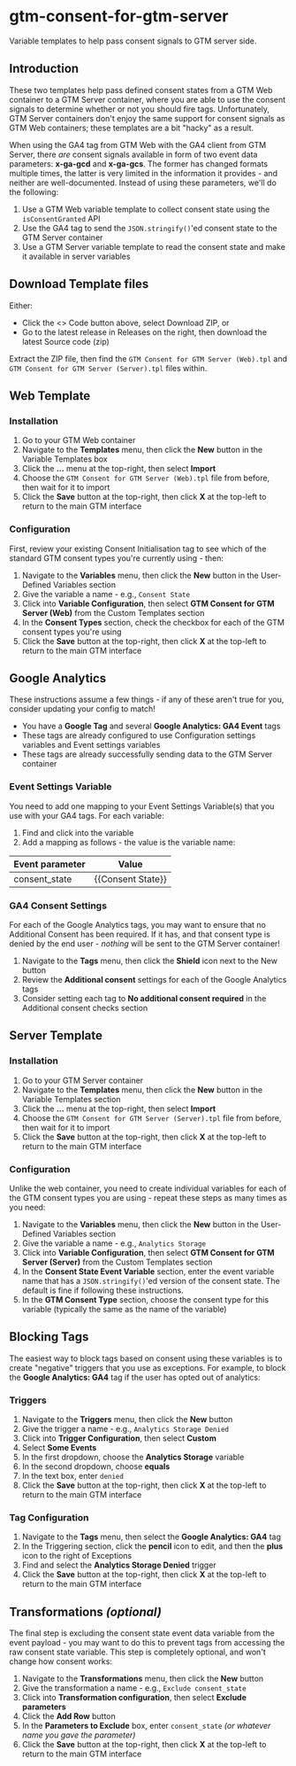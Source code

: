# gtm-consent-for-gtm-server
Variable templates to help pass consent signals to GTM server side.

## Introduction
These two templates help pass defined consent states from a GTM Web container to a GTM Server container, where you are able to use the consent signals to determine whether or not you should fire tags. Unfortunately, GTM Server containers don't enjoy the same support for consent signals as GTM Web containers; these templates are a bit "hacky" as a result.

When using the GA4 tag from GTM Web with the GA4 client from GTM Server, there *are* consent signals available in form of two event data parameters: **x-ga-gcd** and **x-ga-gcs**. The former has changed formats multiple times, the latter is very limited in the information it provides - and neither are well-documented. Instead of using these parameters, we'll do the following:

1. Use a GTM Web variable template to collect consent state using the `isConsentGranted` API
2. Use the GA4 tag to send the `JSON.stringify()`'ed consent state to the GTM Server container
3. Use a GTM Server variable template to read the consent state and make it available in server variables

## Download Template files
Either:

- Click the <> Code button above, select Download ZIP, or
- Go to the latest release in Releases on the right, then download the latest Source code (zip)

Extract the ZIP file, then find the `GTM Consent for GTM Server (Web).tpl` and `GTM Consent for GTM Server (Server).tpl` files within.

## Web Template
### Installation
1. Go to your GTM Web container
2. Navigate to the **Templates** menu, then click the **New** button in the Variable Templates box
3. Click the **...** menu at the top-right, then select **Import**
4. Choose the `GTM Consent for GTM Server (Web).tpl` file from before, then wait for it to import
5. Click the **Save** button at the top-right, then click **X** at the top-left to return to the main GTM interface

### Configuration
First, review your existing Consent Initialisation tag to see which of the standard GTM consent types you're currently using - then:
1. Navigate to the **Variables** menu, then click the **New** button in the User-Defined Variables section
2. Give the variable a name - e.g., `Consent State`
4. Click into **Variable Configuration**, then select **GTM Consent for GTM Server (Web)** from the Custom Templates section
5. In the **Consent Types** section, check the checkbox for each of the GTM consent types you're using
6. Click the **Save** button at the top-right, then click **X** at the top-left to return to the main GTM interface

## Google Analytics
These instructions assume a few things - if any of these aren't true for you, consider updating your config to match!
- You have a **Google Tag** and several **Google Analytics: GA4 Event** tags
- These tags are already configured to use Configuration settings variables and Event settings variables
- These tags are already successfully sending data to the GTM Server container

### Event Settings Variable
You need to add one mapping to your Event Settings Variable(s) that you use with your GA4 tags. For each variable:
1. Find and click into the variable
2. Add a mapping as follows - the value is the variable name:

| Event parameter | Value |
| --------------- | ----- |
| consent_state | {{Consent State}} |

### GA4 Consent Settings
For each of the Google Analytics tags, you may want to ensure that no Additional Consent has been required. If it has, and that consent type is denied by the end user - *nothing* will be sent to the GTM Server container!
1. Navigate to the **Tags** menu, then click the **Shield** icon next to the New button
2. Review the **Additional consent** settings for each of the Google Analytics tags
3. Consider setting each tag to **No additional consent required** in the Additional consent checks section

## Server Template
### Installation
1. Go to your GTM Server container
2. Navigate to the **Templates** menu, then click the **New** button in the Variable Templates section
3. Click the **...** menu at the top-right, then select **Import**
4. Choose the `GTM Consent for GTM Server (Server).tpl` file from before, then wait for it to import
5. Click the **Save** button at the top-right, then click **X** at the top-left to return to the main GTM interface

### Configuration
Unlike the web container, you need to create individual variables for each of the GTM consent types you are using - repeat these steps as many times as you need:
1. Navigate to the **Variables** menu, then click the **New** button in the User-Defined Variables section
2. Give the variable a name - e.g., `Analytics Storage`
4. Click into **Variable Configuration**, then select **GTM Consent for GTM Server (Server)** from the Custom Templates section
5. In the **Consent State Event Variable** section, enter the event variable name that has a `JSON.stringify()`'ed version of the consent state. The default is fine if following these instructions.
6. In the **GTM Consent Type** section, choose the consent type for this variable (typically the same as the name of the variable)

## Blocking Tags
The easiest way to block tags based on consent using these variables is to create "negative" triggers that you use as exceptions. For example, to block the **Google Analytics: GA4** tag if the user has opted out of analytics:

### Triggers
1. Navigate to the **Triggers** menu, then click the **New** button
2. Give the trigger a name - e.g., `Analytics Storage Denied`
3. Click into **Trigger Configuration**, then select **Custom**
4. Select **Some Events**
5. In the first dropdown, choose the **Analytics Storage** variable
6. In the second dropdown, choose **equals**
7. In the text box, enter `denied`
8. Click the **Save** button at the top-right, then click **X** at the top-left to return to the main GTM interface

### Tag Configuration
1. Navigate to the **Tags** menu, then select the **Google Analytics: GA4** tag
2. In the Triggering section, click the **pencil** icon to edit, and then the **plus** icon to the right of Exceptions
3. Find and select the **Analytics Storage Denied** trigger
4. Click the **Save** button at the top-right, then click **X** at the top-left to return to the main GTM interface

## Transformations *(optional)*
The final step is excluding the consent state event data variable from the event payload - you may want to do this to prevent tags from accessing the raw consent state variable. This step is completely optional, and won't change how consent works:
1. Navigate to the **Transformations** menu, then click the **New** button
2. Give the transformation a name - e.g., `Exclude consent_state`
3. Click into **Transformation configuration**, then select **Exclude parameters**
4. Click the **Add Row** button
5. In the **Parameters to Exclude** box, enter `consent_state` *(or whatever name you gave the parameter)*
6. Click the **Save** button at the top-right, then click **X** at the top-left to return to the main GTM interface
